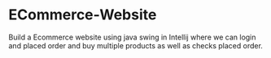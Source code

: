 # ECommerce-Website
Build a Ecommerce website using java swing in Intellij where we can login and placed order and buy multiple products as well as checks placed order.
